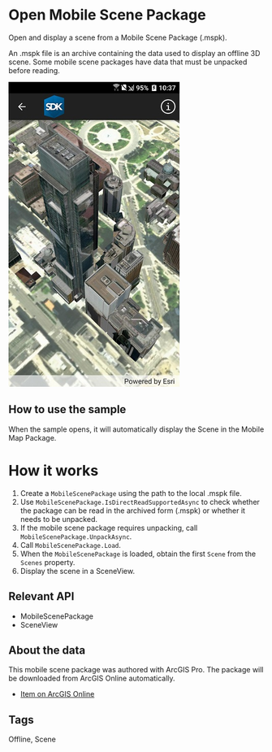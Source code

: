 ﻿# Open Mobile Scene Package

Open and display a scene from a Mobile Scene Package (.mspk).

An .mspk file is an archive containing the data used to display an offline 3D scene. Some mobile scene packages have data that must be unpacked before reading.

![Image](OpenMobileScenePackage.jpg)

## How to use the sample

When the sample opens, it will automatically display the Scene in the Mobile Map Package. 

# How it works

1. Create a `MobileScenePackage` using the path to the local .mspk file.
2. Use `MobileScenePackage.IsDirectReadSupportedAsync` to check whether the package can be read in the archived form (.mspk) or whether it needs to be unpacked.
3. If the mobile scene package requires unpacking, call `MobileScenePackage.UnpackAsync`.
3. Call `MobileScenePackage.Load`.
4. When the `MobileScenePackage` is loaded, obtain the first `Scene` from the `Scenes` property.
5. Display the scene in a SceneView.

## Relevant API

- MobileScenePackage
- SceneView

## About the data

This mobile scene package was authored with ArcGIS Pro. The package will be downloaded from ArcGIS Online automatically. 

* [Item on ArcGIS Online](https://www.arcgis.com/home/item.html?id=7dd2f97bb007466ea939160d0de96a9d)

## Tags

Offline, Scene